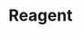 ---
title: Reagent

collection: Lab


logo: image
website: "DIYbiosphere.github.io"
start-date: 2016
host: "[DIYbio.org](https://diybio.org/)(https://diybio.org)"
type-org: Non-profit
collaborators: "[CitizenSciences.net](http://citizensciences.net/)"

latitude: "46.204391"
longitude: "6.143158"
directions: Sereno 48, Colinas del Sur
city: Geneva
country: Switzerland
region: Europe

manager: sabgaby
---